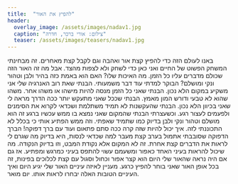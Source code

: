 ```yaml
---
title:  "להפיץ את האור"
header:
  overlay_image: /assets/images/nadav1.jpg
  caption: "צילום: אורי ברכר, חדרה"
  teaser: /assets/images/teasers/nadav1.jpg
---
```

<!--more-->

באנו לעולם הזה כדי להפיץ קצת אור ואהבה וגם לקבל קצת מאחרים. זה מבחינתי המשחק הפשוט של החיים ואני כאן כדי לשחק ולא לצפות מהצד.
אבל מה זה האור הזה שכולם מדברים עליו כל הזמן. מה האיכות שלו? האם הוא באמת כזה בהיר ולבן וטהור ונקי ומושלם?
הבוקר למדתי עוד דבר משמעותי. הבנתי שאת רוב האנרגיה שלי אני משקיע במקום הלא נכון. הבנתי שאני כל הזמן מנסה להיות מישהו או משהו אחר. משהו שהוא לא טבעי ודורש המון מאמץ. הבנתי שככל שאני מתעקש יותר ככה הדרך מראה לי שאני בכיוון הלא נכון. הבנתי שהעקשנות לא תמיד משתלמת ושכדאי לקרוא את הסימנים ולפעמים לעצור רגע.
וכשעצרתי הבנתי שהמקום שאני נמצא בו ממש עכשיו ברגע זה הוא מושלם וטהור ונקי ולבן בדיוק כמו שתמיד שאפתי. וזה ממש הפתיע אותי כי בכלל לא התכוננתי לזה. איך יכול להיות שזה קרה ככה סתם פתאום ועוד עם ברך דפוקה!
הברך הדפוקה שסובבתי אתמול בערב קצת מעבר למה שכדאי לנסות, היא בדיוק מה שגרם לי לראות את הדברים קצת אחרת. זה לא המקום אלא נקודת המבט, וזו בדיוק הנקודה. מה שיכול להראות בעיני האחד כאפור ומשעמם עשוי להתפס בעיני כמרגש ומפתיע.
אז גם אם היה נראה שהאור שלי היום הוא קצר אפור וכחול וסגול עם קצת לכלוכים בפינות, זה בכל אופן האור שאני בוחר להפיץ כרגע. מעניין לאיזה עיניים האור שלי יגיע היום ואיך העיניים הטובות האלה יבחרו לראות אותו.
יום מואר.